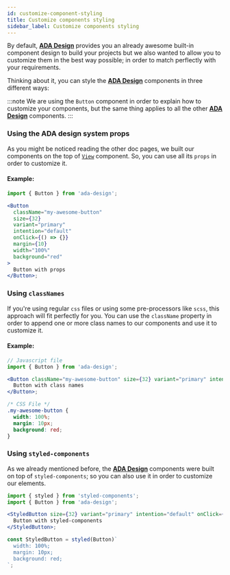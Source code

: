 ```yaml
---
id: customize-component-styling
title: Customize components styling
sidebar_label: Customize components styling
---
```


By default, [**ADA Design**](https://adadesign.io) provides you an already awesome built-in component design to build your projects but we also wanted to allow you to customize them in the best way possible; in order to match perflectly with your requirements.

Thinking about it, you can style the [**ADA Design**](https://adadesign.io) components in three different ways:

:::note
We are using the `Button` component in order to explain how to customize your components, but the same thing applies to all the other [**ADA Design**](https://adadesign.io) components.
:::

### Using the ADA design system props

As you might be noticed reading the other doc pages, we built our components on the top of [`View`](components/view) component. So, you can use all its `props` in order to customize it.

#### Example:

```jsx
import { Button } from 'ada-design';

<Button
  className="my-awesome-button"
  size={32}
  variant="primary"
  intention="default"
  onClick={() => {}}
  margin={10}
  width="100%"
  background="red"
>
  Button with props
</Button>;
```

### Using `classNames`

If you're using regular `css` files or using some pre-processors like `scss`, this approach will fit perfectly for you. You can use the `className` property in order to append one or more class names to our components and use it to customize it.

#### Example:

```jsx
// Javascript file
import { Button } from 'ada-design';

<Button className="my-awesome-button" size={32} variant="primary" intention="default" onClick={() => {}}>
  Button with class names
</Button>;
```

```css
/* CSS File */
.my-awesome-button {
  width: 100%;
  margin: 10px;
  background: red;
}
```

### Using `styled-components`

As we already mentioned before, the [**ADA Design**](https://adadesign.io) components were built on top of `styled-components`; so you can also use it in order to customize our elements.

```jsx
import { styled } from 'styled-components';
import { Button } from 'ada-design';

<StyledButton size={32} variant="primary" intention="default" onClick={() => {}}>
  Button with styled-components
</StyledButton>;

const StyledButton = styled(Button)`
  width: 100%;
  margin: 10px;
  background: red;
`;
```
